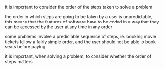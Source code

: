 it is important to consider the order of the steps taken to solve a problem

the order in which steps are going to be taken by a user is unpredictable, this means that the features of software have to be coded in a way that they can be accessed by the user at any time in any order

some problems involve a predictable sequence of steps, ie. booking movie tickets follow a fairly simple order, and the user should not be able to book seats before paying

it is important, when solving a problem, to consider whether the order of steps matters